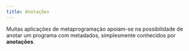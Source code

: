 ```yaml
---
title: Anotações
---
```


Muitas aplicações de metaprogramação apoiam-se na possibilidade de anotar um programa com metadados, simplesmente conhecidos por **anotações**. 
